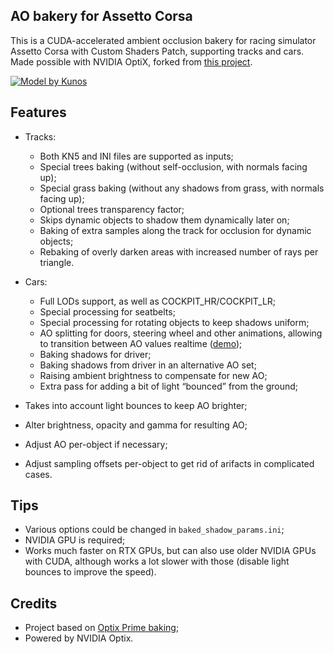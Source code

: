 ## AO bakery for Assetto Corsa

This is a CUDA-accelerated ambient occlusion bakery for racing simulator Assetto Corsa with Custom Shaders Patch, supporting tracks and cars. Made possible with NVIDIA OptiX, forked from [this project](https://github.com/nvpro-samples/optix_prime_baking).

[![Model by Kunos](https://i.imgur.com/pzCpqUV.jpg)](https://i.imgur.com/pzCpqUV.jpg)

## Features

- Tracks:

  - Both KN5 and INI files are supported as inputs;
  - Special trees baking (without self-occlusion, with normals facing up);
  - Special grass baking (without any shadows from grass, with normals facing up);
  - Optional trees transparency factor;
  - Skips dynamic objects to shadow them dynamically later on;
  - Baking of extra samples along the track for occlusion for dynamic objects;
  - Rebaking of overly darken areas with increased number of rays per triangle.

- Cars:

  - Full LODs support, as well as COCKPIT_HR/COCKPIT_LR;
  - Special processing for seatbelts;
  - Special processing for rotating objects to keep shadows uniform;
  - AO splitting for doors, steering wheel and other animations, allowing to transition between AO values realtime ([demo](https://gfycat.com/felinepassionateangwantibo));
  - Baking shadows for driver;
  - Baking shadows from driver in an alternative AO set;
  - Raising ambient brightness to compensate for new AO;
  - Extra pass for adding a bit of light “bounced” from the ground;

- Takes into account light bounces to keep AO brighter;
- Alter brightness, opacity and gamma for resulting AO;
- Adjust AO per-object if necessary;
- Adjust sampling offsets per-object to get rid of arifacts in complicated cases.

## Tips

- Various options could be changed in `baked_shadow_params.ini`;
- NVIDIA GPU is required;
- Works much faster on RTX GPUs, but can also use older NVIDIA GPUs with CUDA, although works a lot slower with those (disable light bounces to improve the speed).

## Credits

- Project based on [Optix Prime baking](https://github.com/nvpro-samples/optix_prime_baking);
- Powered by NVIDIA Optix.
